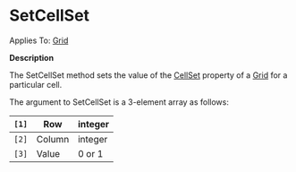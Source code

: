 




<h1 class="heading"><span class="name">SetCellSet</span></h1>

Applies To: [Grid](./grid.md)


**Description**


The SetCellSet method sets the value of the [CellSet](./cellset.md) property of a [Grid](./grid.md) for a particular cell.


The argument to SetCellSet is a 3-element array as follows:


| `[1]` | Row | integer |
| --- | --- | ---  |
| `[2]` | Column | integer |
| `[3]` | Value | 0 or 1 |



